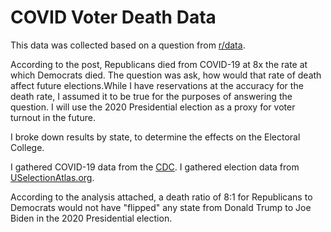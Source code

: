 # COVID Voter Death Data

This data was collected based on a question from [r/data](https://www.reddit.com/r/data/comments/phao3q/republicans_vs_covid/). 

According to the post, Republicans died from COVID-19 at 8x the rate at which Democrats died. The question was ask, how would that rate of death affect future elections.While I have reservations at the accuracy for the death rate, I assumed it to be true for the purposes of answering the question. I will use the 2020 Presidential election as a proxy for voter turnout in the future. 

I broke down results by state, to determine the effects on the Electoral College.

I gathered COVID-19 data from the [CDC](https://data.cdc.gov/NCHS/Provisional-COVID-19-Deaths-by-Sex-and-Age/9bhg-hcku).
I gathered election data from [USelectionAtlas.org](https://uselectionatlas.org/).

According to the analysis attached, a death ratio of 8:1 for Republicans to Democrats would not have "flipped" any state from Donald Trump to Joe Biden in the 2020 Presidential election.
